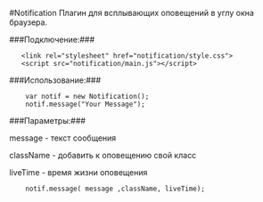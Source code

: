 #Notification
Плагин для всплывающих оповещений в углу окна браузера. 

###Подключение:###

       <link rel="stylesheet" href="notification/style.css">
       <script src="notification/main.js"></script>

###Использование:###

        var notif = new Notification();
        notif.message("Your Message");

###Параметры:###

message - текст сообщения

className - добавить к оповещению свой класс

liveTime - время жизни оповещения

        notif.message( message ,className, liveTime);